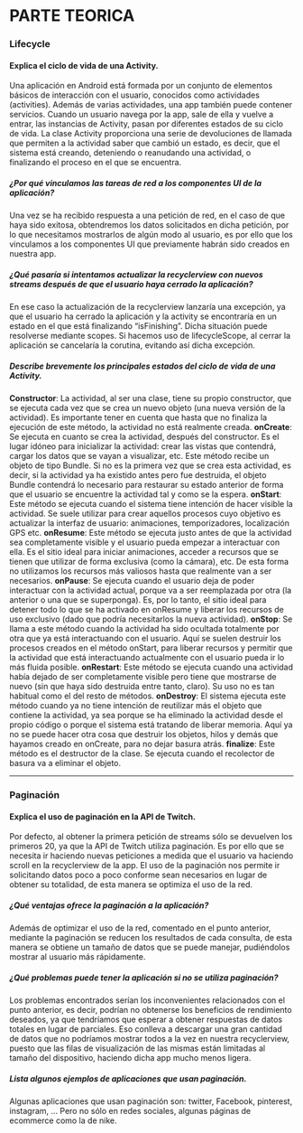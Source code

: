 # PARTE TEORICA

### Lifecycle

#### Explica el ciclo de vida de una Activity.
Una aplicación en Android está formada por un conjunto de elementos básicos de interacción con el usuario, conocidos como actividades (activities). Además de varias actividades, una app también puede contener servicios. 
Cuando un usuario navega por la app, sale de ella y vuelve a entrar, las instancias de Activity, pasan por diferentes estados de su ciclo de vida. La clase Activity proporciona una serie de devoluciones de llamada que permiten a la actividad saber que cambió un estado, es decir, que el sistema está creando, deteniendo o reanudando una actividad, o finalizando el proceso en el que se encuentra.

##### ¿Por qué vinculamos las tareas de red a los componentes UI de la aplicación?
Una vez se ha recibido respuesta a una petición de red, en el caso de que haya sido exitosa, obtendremos los datos solicitados en dicha petición, por lo que necesitamos mostrarlos de algún modo al usuario, es por ello que los vinculamos a los componentes UI que previamente habrán sido creados en nuestra app.

##### ¿Qué pasaría si intentamos actualizar la recyclerview con nuevos streams después de que el usuario haya cerrado la aplicación?
En ese caso la actualización de la recyclerview lanzaría una excepción, ya que el usuario ha cerrado la aplicación y la activity se encontraría en un estado en el que está finalizando “isFinishing”. Dicha situación puede resolverse mediante scopes. Si hacemos uso de lifecycleScope, al cerrar la aplicación se cancelaría la corutina, evitando así dicha excepción.

##### Describe brevemente los principales estados del ciclo de vida de una Activity.
**Constructor**: La actividad, al ser una clase, tiene su propio constructor, que se ejecuta cada vez que se crea un nuevo objeto (una nueva versión de la actividad). Es importante tener en cuenta que hasta que no finaliza la ejecución de este método, la actividad no está realmente creada.
**onCreate**: Se ejecuta en cuanto se crea la actividad, después del constructor. Es el lugar idóneo para inicializar la actividad: crear las vistas que contendrá, cargar los datos que se vayan a visualizar, etc.
Este método recibe un objeto de tipo Bundle. Si no es la primera vez que se crea esta actividad, es decir, si la actividad ya ha existido antes pero fue destruida, el objeto Bundle contendrá lo necesario para restaurar su estado anterior de forma que el usuario se encuentre la actividad tal y como se la espera. 
**onStart**: Este método se ejecuta cuando el sistema tiene intención de hacer visible la actividad. Se suele utilizar para crear aquellos procesos cuyo objetivo es actualizar la interfaz de usuario: animaciones, temporizadores, localización GPS etc. 
**onResume**: Este método se ejecuta justo antes de que la actividad sea completamente visible y el usuario pueda empezar a interactuar con ella. Es el sitio ideal para iniciar animaciones, acceder a recursos que se tienen que utilizar de forma exclusiva (como la cámara), etc. De esta forma no utilizamos los recursos más valiosos hasta que realmente van a ser necesarios. 
**onPause**: Se ejecuta cuando el usuario deja de poder interactuar con la actividad actual, porque va a ser reemplazada por otra (la anterior o una que se superponga). Es, por lo tanto, el sitio ideal para detener todo lo que se ha activado en onResume y liberar los recursos de uso exclusivo (dado que podría necesitarlos la nueva actividad).
**onStop**: Se llama a este método cuando la actividad ha sido ocultada totalmente por otra que ya está interactuando con el usuario. Aquí se suelen destruir los procesos creados en el método onStart, para liberar recursos y permitir que la actividad que está interactuando actualmente con el usuario pueda ir lo más fluida posible.
**onRestart**: Este método se ejecuta cuando una actividad había dejado de ser completamente visible pero tiene que mostrarse de nuevo (sin que haya sido destruida entre tanto, claro). Su uso no es tan habitual como el del resto de métodos.
**onDestroy**: El sistema ejecuta este método cuando ya no tiene intención de reutilizar más el objeto que contiene la actividad, ya sea porque se ha eliminado la actividad desde el propio código o porque el sistema está tratando de liberar memoria. Aquí ya no se puede hacer otra cosa que destruir los objetos, hilos y demás que hayamos creado en onCreate, para no dejar basura atrás.
**finalize**: Este método es el destructor de la clase. Se ejecuta cuando el recolector de basura va a eliminar el objeto.


---

### Paginación 

#### Explica el uso de paginación en la API de Twitch.
Por defecto, al obtener la primera petición de streams sólo se devuelven los primeros 20, ya que la API de Twitch utiliza paginación. Es por ello que se necesita ir haciendo nuevas peticiones a medida que el usuario va haciendo scroll en la recyclerview de la app.
El uso de la paginación nos permite ir solicitando datos poco a poco conforme sean necesarios en lugar de obtener su totalidad, de esta manera se optimiza el uso de la red.

##### ¿Qué ventajas ofrece la paginación a la aplicación?
Además de optimizar el uso de la red, comentado en el punto anterior, mediante la paginación se reducen los resultados de cada consulta, de esta manera se obtiene un tamaño de datos que se puede manejar, pudiéndolos mostrar al usuario más rápidamente.

##### ¿Qué problemas puede tener la aplicación si no se utiliza paginación?
Los problemas encontrados serían los inconvenientes relacionados con el punto anterior, es decir, podrían no obtenerse los beneficios de rendimiento deseados, ya que tendríamos que esperar a obtener respuestas de datos totales en lugar de parciales. Eso conlleva a descargar una gran cantidad de datos que no podríamos mostrar todos a la vez en nuestra recyclerview, puesto que las filas de visualización de las mismas están limitadas al tamaño del dispositivo, haciendo dicha app mucho menos ligera.

##### Lista algunos ejemplos de aplicaciones que usan paginación.
Algunas aplicaciones que usan paginación son: twitter, Facebook, pinterest, instagram, … Pero no sólo en redes sociales, algunas páginas de ecommerce como la de nike.
